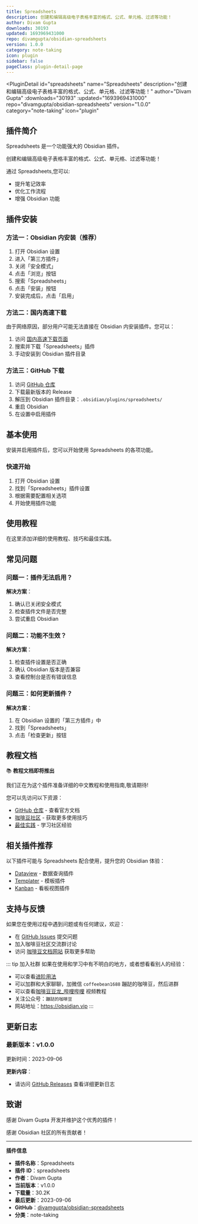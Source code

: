 ```yaml
---
title: Spreadsheets
description: 创建和编辑高级电子表格丰富的格式、公式、单元格、过滤等功能！
author: Divam Gupta
downloads: 30193
updated: 1693969431000
repo: divamgupta/obsidian-spreadsheets
version: 1.0.0
category: note-taking
icon: plugin
sidebar: false
pageClass: plugin-detail-page
---
```


<PluginDetail
  id="spreadsheets"
  name="Spreadsheets"
  description="创建和编辑高级电子表格丰富的格式、公式、单元格、过滤等功能！"
  author="Divam Gupta"
  :downloads="30193"
  :updated="1693969431000"
  repo="divamgupta/obsidian-spreadsheets"
  version="1.0.0"
  category="note-taking"
  icon="plugin"
>

<!-- AUTO_GENERATED_START -->
## 插件简介

Spreadsheets 是一个功能强大的 Obsidian 插件。

创建和编辑高级电子表格丰富的格式、公式、单元格、过滤等功能！

通过 Spreadsheets,您可以:

- 提升笔记效率
- 优化工作流程
- 增强 Obsidian 功能

<!-- AUTO_GENERATED_END -->

<!-- AUTO_GENERATED_START -->
## 插件安装

### 方法一：Obsidian 内安装（推荐）

1. 打开 Obsidian 设置
2. 进入「第三方插件」
3. 关闭「安全模式」
4. 点击「浏览」按钮
5. 搜索「Spreadsheets」
6. 点击「安装」按钮
7. 安装完成后，点击「启用」

### 方法二：国内高速下载

由于网络原因，部分用户可能无法直接在 Obsidian 内安装插件。您可以：

1. 访问 [国内高速下载页面](/zh/documentation/obsidian-plugins-download.html)
2. 搜索并下载「Spreadsheets」插件
3. 手动安装到 Obsidian 插件目录

### 方法三：GitHub 下载

1. 访问 [GitHub 仓库](https://github.com/divamgupta/obsidian-spreadsheets)
2. 下载最新版本的 Release
3. 解压到 Obsidian 插件目录：`.obsidian/plugins/spreadsheets/`
4. 重启 Obsidian
5. 在设置中启用插件

## 基本使用

安装并启用插件后，您可以开始使用 Spreadsheets 的各项功能。

### 快速开始

1. 打开 Obsidian 设置
2. 找到「Spreadsheets」插件设置
3. 根据需要配置相关选项
4. 开始使用插件功能

<!-- AUTO_GENERATED_END -->

<!-- CUSTOM_CONTENT_START:tutorial -->
## 使用教程

在这里添加详细的使用教程、技巧和最佳实践。

<!-- CUSTOM_CONTENT_END:tutorial -->

<!-- SHARED_CONTENT_START -->
## 常见问题

### 问题一：插件无法启用？

**解决方案**：
1. 确认已关闭安全模式
2. 检查插件文件是否完整
3. 尝试重启 Obsidian

### 问题二：功能不生效？

**解决方案**：
1. 检查插件设置是否正确
2. 确认 Obsidian 版本是否兼容
3. 查看控制台是否有错误信息

### 问题三：如何更新插件？

**解决方案**：
1. 在 Obsidian 设置的「第三方插件」中
2. 找到「Spreadsheets」
3. 点击「检查更新」按钮

## 教程文档

📚 **教程文档即将推出**

我们正在为这个插件准备详细的中文教程和使用指南,敬请期待!

您可以先访问以下资源：
- [GitHub 仓库](https://github.com/divamgupta/obsidian-spreadsheets) - 查看官方文档
- [咖啡豆社区](/zh/bases/) - 获取更多使用技巧
- [最佳实践](/zh/best-practices/) - 学习社区经验

## 相关插件推荐

以下插件可能与 Spreadsheets 配合使用，提升您的 Obsidian 体验：

- [Dataview](/zh/plugins/dataview.html) - 数据查询插件
- [Templater](/zh/plugins/templater-obsidian.html) - 模板插件
- [Kanban](/zh/plugins/obsidian-kanban.html) - 看板视图插件

## 支持与反馈

如果您在使用过程中遇到问题或有任何建议，欢迎：

- 在 [GitHub Issues](https://github.com/divamgupta/obsidian-spreadsheets/issues) 提交问题
- 加入咖啡豆社区交流群讨论
- 访问 [咖啡豆文档网站](https://obsidian.vip) 获取更多帮助

::: tip 加入社群
如果在使用和学习中有不明白的地方，或者想看看别人的经验：
- 可以查看[进阶用法](/zh/advanced)
- 可以加群和大家聊聊，加微信 `coffeebean1688` 蹦跶的咖啡豆，然后进群
- 可以查看[咖啡豆豆龙_哔哩哔哩](https://space.bilibili.com/618777356) 视频教程
- 关注公众号：`蹦跶的咖啡豆`
- 网站地址：https://obsidian.vip
:::
<!-- SHARED_CONTENT_END -->

<!-- AUTO_GENERATED_START -->
## 更新日志

### 最新版本：v1.0.0

更新时间：2023-09-06

**更新内容**：
- 请访问 [GitHub Releases](https://github.com/divamgupta/obsidian-spreadsheets/releases) 查看详细更新日志

## 致谢

感谢 Divam Gupta 开发并维护这个优秀的插件！

感谢 Obsidian 社区的所有贡献者！

---

**插件信息**
- **插件名称**：Spreadsheets
- **插件 ID**：spreadsheets
- **作者**：Divam Gupta
- **当前版本**：v1.0.0
- **下载量**：30.2K
- **最后更新**：2023-09-06
- **GitHub**：[divamgupta/obsidian-spreadsheets](https://github.com/divamgupta/obsidian-spreadsheets)
- **分类**：note-taking
<!-- AUTO_GENERATED_END -->

</PluginDetail>

